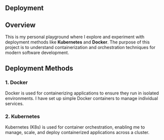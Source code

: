 ## Deployment

## Overview
This is my personal playground where I explore and experiment with deployment methods like **Kubernetes** and **Docker**. The purpose of this project is to understand containerization and orchestration techniques for modern software development.

## Deployment Methods

### 1. Docker
Docker is used for containerizing applications to ensure they run in isolated environments. I have set up simple Docker containers to manage individual services.

### 2. Kubernetes
Kubernetes (K8s) is used for container orchestration, enabling me to manage, scale, and deploy containerized applications across a cluster.